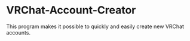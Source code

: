 # VRChat-Account-Creator
This program makes it possible to quickly and easily create new VRChat accounts.
